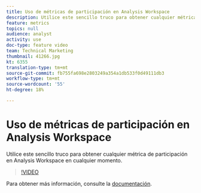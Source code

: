 ```yaml
---
title: Uso de métricas de participación en Analysis Workspace
description: Utilice este sencillo truco para obtener cualquier métrica de participación en Analysis Workspace en cualquier momento.
feature: metrics
topics: null
audience: analyst
activity: use
doc-type: feature video
team: Technical Marketing
thumbnail: 41266.jpg
kt: 6355
translation-type: tm+mt
source-git-commit: fb755fa698e2803249a354a1db533f0d49111db3
workflow-type: tm+mt
source-wordcount: '55'
ht-degree: 18%

---
```



# Uso de métricas de participación en Analysis Workspace

Utilice este sencillo truco para obtener cualquier métrica de participación en Analysis Workspace en cualquier momento.

>[!VIDEO](https://video.tv.adobe.com/v/41266/?quality=12&learn=on)

Para obtener más información, consulte la [documentación](https://docs.adobe.com/content/help/es-ES/analytics/components/calculated-metrics/calcmetric-workflow/participation-metric.html).